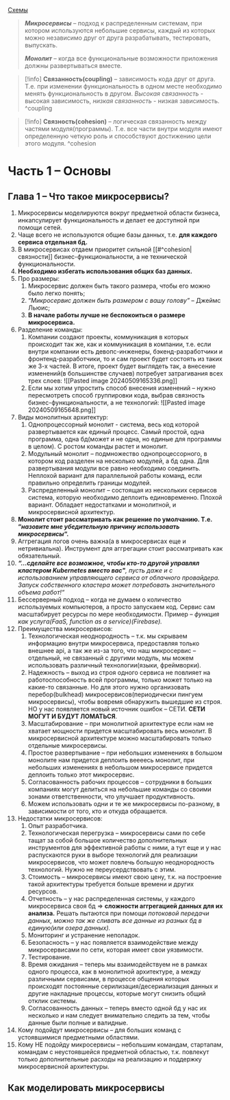 [Схемы](https://app.diagrams.net/#G1UJt4xv9QZYIfyRWlJfuAsCnT4tj-gDg7#%7B%22pageId%22%3A%22IMx9VPlgQBP8EnmAfyif%22%7D)
> ***Микросервисы*** – подход к распределенным системам, при котором используются небольшие сервисы, каждый из которых можно независимо друг от друга разрабатывать, тестировать, выпускать.
> 
> ***Монолит*** – когда все функциональные возможности приложения должны развертываться вместе.

>[!info]
>**Связанность(coupling)** – зависимость кода друг от друга. Т.е. при изменении функциональность в одном месте необходимо менять функциональность в другом. *<span class="failure-text">Высокая связанность</span>* - высокая зависимость, *<span class="success-text">низкая связанность</span>* - низкая зависимость. ^coupling

>[!info]
>**Связность(cohesion)** – логическая связанность между частями модуля(программы). Т.е. все части внутри модуля имеют определенную четкую роль и способствуют достижению цели этого модуля. ^cohesion
# Часть 1 – Основы
## Глава 1 – Что такое микросервисы?
1. Микросервисы моделируются вокруг предметной области бизнеса, инкапсулирует функциональность и делает ее доступной при помощи сетей.
2. Чаще всего не используются общие базы данных, т.е. **для каждого сервиса отдельная бд.**
3. В микросервисах отдаем приоритет сильной [[#^cohesion|связности]] бизнес-функциональности, а не технической функциональности.
4. **Необходимо избегать использования общих баз данных.**
5. Про размеры:
	1. Микросервис должен быть такого размера, чтобы его можно было легко понять;
	2. “*Микросервис должен быть размером с вашу голову”* – Джеймс Льюис;
	3. **В начале работы лучше не беспокоиться о размере микросервиса.**
7. Разделение команды:
	1. Компании создают проекты, коммуникация в которых происходит так же, как и коммуникация в компании, т.е. если внутри компании есть девопс-инженеры, бэкенд-разработчики и фронтенд-разработчики, то и сам проект будет состоять из таких же 3-х частей. В итоге, проект будет выглядеть так, а внесение изменений(в большинстве случаев) потребует затрагивания всех трех слоев:
	   ![[Pasted image 20240509165336.png]]
	2. Если мы хотим упростить способ внесения изменений – нужно пересмотреть способ группировки кода, выбрав связность бизнес-функциональности, а не технологий:
	   ![[Pasted image 20240509165648.png]]
7. Виды монолитных архитектур:
	1. Однопроцессорный монолит - система, весь код которой развертывается как единый процесс. Самый простой, одна программа, одна бд(может и не одна, но единые для программы в целом). С ростом команды растет и монолит.
	2. Модульный монолит – подмножество однопроцессорного, в котором код разделен на несколько модулей, а бд одна. Для развертывания модули все равно необходимо соединить. Неплохой вариант для параллельной работы команд, если правильно определить границы модулей.
	3. Распределенный монолит – состоящая из нескольких сервисов система, которую необходимо деплоить единовременно. Плохой вариант. Обладает недостатками и монолитной, и микросервисной архитектур.
8. **Монолит стоит рассматривать как решение по умолчанию. Т.е. “*назовите мне убедительную причину использовать микросервисы*“.**
9. Аггрегация логов очень важна(а в микросервисах еще и нетривиальна). Инструмент для аггрегации стоит рассматривать как обязательный.
10. ***“…сделайте все возможное, чтобы кто-то другой управлял кластером Kubernetes вместо вас"**, пусть даже и с использованием управляющего сервиса от облачного провайдера. Запуск собственного кластера может потребовать значительного объема работ!“*
11. Бессерверный подход – когда не думаем о количество используемых компьютеров, а просто запускаем код. Сервис сам масштабирует ресурсы по мере необходимости. Пример – *функция как услуга(FaaS, function as a service)(Firebase).*
12. <span class="success-text">Преимущества микросервисов:</span>
	1. Технологическая неоднородность – т.к. мы скрываем информацию внутри микросервиса, предоставляя только внешнее api, а так же из-за того, что наш микросервис – отдельный, не связанный с другими модуль, мы можем использовать различный технологии(языки, фреймворки).
	2. Надежность – выход из строя одного сервиса не повлияет на работоспособность всей программы, только может только на какие-то связанные. Но для этого нужно организовать перебор(bulkhead) микросервисов(периодически пингуем микросервисы), чтобы вовремя обнаружить вышедшие из строя. НО у нас появляется новый источник ошибок – СЕТИ. **СЕТИ МОГУТ И БУДУТ ЛОМАТЬСЯ**.
	3. Масштабирование – при монолитной архитектуре если нам не хватает мощности придется масштабировать весь монолит. В микросервисной архитектуре можно масштабировать только отдельные микросервисы.
	4. Простое развертывание – при небольших изменениях в большом монолите нам придется деплоить веееесь монолит, при небольших изменениях в небольшом микросервисе придется деплоить только этот микросервис.
	5. Согласованность рабочих процессов – сотрудники в больших компаниях могут делиться на небольшие команды со своими зонами ответственности, что улучшает продуктивность.
	6. Можем использовать одни и те же микросервисы по-разному, в зависимости от того, кто и откуда обращается.
13. <span class="failure-text">Недостатки микросервисов:</span>
	1. Опыт разработчика.
	2. Технологическая перегрузка – микросервисы сами по себе тащат за собой большое количество дополнительных инструментов для эффективной работы с ними, а тут еще и у нас распускаются руки в выборе технологий для реализации микросервисов, что может повлечь большую неоднородность технологий. Нужно не переусердствовать с этим.
	3. Стоимость – микросервисы имеют свою цену, т.к. на построение такой архитектуры требуется больше времени и других ресурсов.
	4. Отчетность – у нас распределенная системы, у каждого микросервиса своя бд => **сложности аггрегацией данных для их анализа.** Решать пытаются при помощи *потоковой передачи данных, можно так же сливать все данные из разных бд в единую(или озера данных).*
	5. Мониторинг и устранение неполадок.
	6. Безопасность – у нас появляется взаимодействие между микросервисами по сети, которая имеет свои уязвимости.
	7. Тестирование.
	8. Время ожидания – теперь мы взаимодействуем не в рамках одного процесса, как в монолитной архитектуре, а между различными сервисами, в процессе общения которых происходят постоянные серилизация/десериализация данных и другие накладные процессы, которые могут снизить общий отклик системы.
	9. Согласованность данных – теперь вместо одной бд у нас их несколько и нам следует внимательно следить за тем, чтобы данные были полные и валидные.
14. Кому подойдут микросервисы – для больших команд с устоявшимися предметными областями.
15. Кому НЕ подойду микросервисы – небольшим командам, стартапам, командам с неустоявшейся предметной областью, т.к. повлекут только дополнительные расходы на реализацию и поддержку микросервисной архитектуры.
## Как моделировать микросервисы